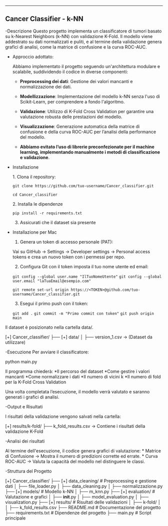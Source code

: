 ---------------------------------------------------------
Cancer Classifier - k-NN
---------------------------------------------------------

-Descrizione
  Questo progetto implementa un classificatore di tumori basato su k-Nearest Neighbors (k-NN) con validazione K-Fold. Il modello viene addestrato su dati normalizzati e puliti, e al termine della validazione genera grafici di analisi, come la matrice di confusione e la curva ROC-AUC.

- Approccio adottato:

  Abbiamo implementato il progetto seguendo un'architettura modulare e scalabile, suddividendo il codice in diverse componenti:

  - **Preprocessing dei dati**: Gestione dei valori mancanti e normalizzazione dei dati.

  - **Modellizzazione**: Implementazione del modello k-NN senza l'uso di Scikit-Learn, per comprendere a fondo l'algoritmo.

  - **Validazione**: Utilizzo di K-Fold Cross Validation per garantire una valutazione robusta delle prestazioni del modello.

  - **Visualizzazione**: Generazione automatica della matrice di confusione e della curva ROC-AUC per l’analisi della performance del modello.

  - **Abbiamo evitato l’uso di librerie preconfezionate per il machine learning, implementando manualmente i metodi di classificazione e validazione**.

- Installazione
   
   1️. Clona il repository: 

    `git clone https://github.com/tuo-username/Cancer_classifier.git`

    `cd Cancer_classifier`

  2️. Installa le dipendenze

    `pip install -r requirements.txt`
  
  3. Assicurati che il dataset sia presente


- Installazione per Mac

    1. Genera un token di accesso personale (PAT):

    Vai su GitHub → Settings → Developer settings → Personal access tokens e crea un nuovo token con i permessi per repo.

    2. Configura Git con il token imposta il tuo nome utente ed email:

    `git config --global user.name "IlTuoNomeUtente"`
    `git config --global user.email "laTuaEmail@esempio.com"`

    `git remote set-url origin https://<TOKEN>@github.com/tuo-username/Cancer_classifier.git`

    3. Esegui il primo push con il token:

    `git add .`
    `git commit -m "Primo commit con token"`
    `git push origin main`



Il dataset è posizionato nella cartella data/.

[+] Cancer_classifier/
 ├── [+] data/
 │    ├── version_1.csv  → (Dataset da utilizzare)  

-Esecuzione
Per avviare il classificatore:

python main.py

Il programma chiederà:
    *Il percorso del dataset
    *Come gestire i valori mancanti
    *Come normalizzare i dati
    *Il numero di vicini k
    *Il numero di fold per la K-Fold Cross Validation

Una volta completata l’esecuzione, il modello verrà valutato e saranno generati i grafici di analisi.

-Output e Risultati

I risultati della validazione vengono salvati nella cartella:

[+] results/k-fold/
 ├── k_fold_results.csv → Contiene i risultati della validazione K-Fold

-Analisi dei risultati

Al termine dell'esecuzione, il codice genera grafici di valutazione:
    * Matrice di Confusione → Mostra il numero di predizioni corrette ed errate.
    * Curva ROC-AUC → Valuta la capacità del modello nel distinguere le classi.


-Struttura del Progetto

[+] Cancer_classifier/
 ├── [+] data_cleaning/         # Preprocessing e gestione dati
 │    ├── file_loader.py
 │    ├── data_cleaning.py
 │    ├── normalizzazione.py
 ├── [+] models/                # Modello k-NN
 │    ├── m_knn.py
 ├── [+] evaluation/             # Valutazione e grafici
 │    ├── **init**.py
 │    ├── model_evaluation.py
 │    ├── visualization.py
 ├── [+] results/                # Risultati delle validazioni
 │    ├── k-fold/
 │    │    ├── k_fold_results.csv
 ├── README.md                 # Documentazione del progetto
 ├── requirements.txt          # Dipendenze del progetto
 ├── main.py                   # Script principale